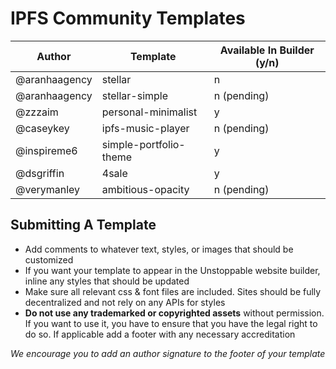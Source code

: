 # IPFS Community Templates

| Author        | Template               | Available In Builder (y/n) |
| ------------- | ---------------------- | -------------------------- |
| @aranhaagency | stellar                | n                          |
| @aranhaagency | stellar-simple         | n (pending)                |
| @zzzaim       | personal-minimalist    | y                          |
| @caseykey     | ipfs-music-player      | n (pending)                |
| @inspireme6   | simple-portfolio-theme | y                          |
| @dsgriffin    | 4sale                  | y                          |
| @verymanley   | ambitious-opacity      | n (pending)                |

## Submitting A Template

- Add comments to whatever text, styles, or images that should be customized
- If you want your template to appear in the Unstoppable website builder, inline any styles that should be updated
- Make sure all relevant css & font files are included. Sites should be fully decentralized and not rely on any APIs for styles
- **Do not use any trademarked or copyrighted assets** without permission. If you want to use it, you have to ensure that you have the legal right to do so. If applicable add a footer with any necessary accreditation

_We encourage you to add an author signature to the footer of your template_
